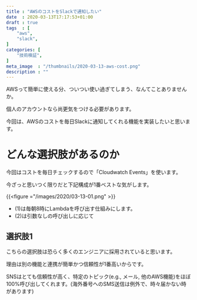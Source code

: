 ```yaml
---
title : "AWSのコストをSlackで通知したい"
date  : 2020-03-13T17:17:53+01:00
draft : true
tags  : [
    "aws",
    "slack",
]
categories: [
    "技術検証",
]
meta_image  : "/thumbnails/2020-03-13-aws-cost.png"
description : ""
---
```


AWSって簡単に使える分、ついつい使い過ぎてしまう、なんてことありませんか。

個人のアカウントなら尚更気をつける必要があります。

今回は、AWSのコストを毎日Slackに通知してくれる機能を実装したいと思います。

# どんな選択肢があるのか
今回はコストを毎日チェックするので「Cloudwatch Events」を使います。

今ざっと思いつく限りだと下記構成が1番ベストな気がします。

{{<figure ="/images/2020/03-13-01.png" >}}

- (1)は毎朝8時にLambdaを呼び出す仕組みにします。
- (2)は引数なしの呼び出しに応じて

## 選択肢1
こちらの選択肢は恐らく多くのエンジニアに採用されていると思います。

理由は別の機能と連携が簡単かつ信頼性が1番高いからです。

SNSはとても信頼性が高く、特定のトピック(e.g., メール, 他のAWS機能)をほぼ100%呼び出してくれます。(海外番号へのSMS送信は例外で、時々届かない時があります)
